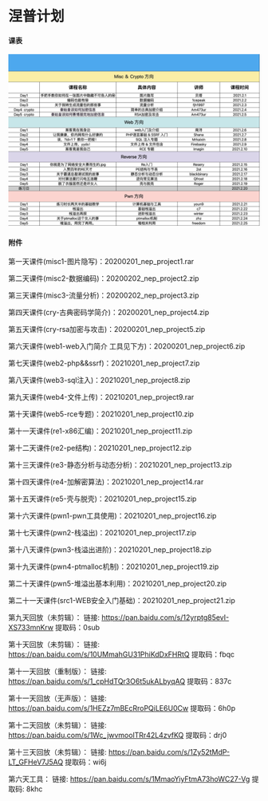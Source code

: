 # 涅普计划



#### 课表
![](kebiao.png)

#### 附件

第一天课件(misc1-图片隐写)：20200201_nep_project1.rar

第二天课件(misc2-数据编码)：20200202_nep_project2.zip

第三天课件(misc3-流量分析)：20200202_nep_project3.zip

第四天课件(cry-古典密码学简介)：20200201_nep_project4.zip

第五天课件(cry-rsa加密与攻击)：20200201_nep_project5.zip

第六天课件(web1-web入门简介 工具见下方)：20200201_nep_project6.zip

第七天课件(web2-php&&ssrf)：20210201_nep_project7.zip

第八天课件(web3-sql注入)：20210201_nep_project8.zip

第九天课件(web4-文件上传)：20210201_nep_project9.rar

第十天课件(web5-rce专题)：20210201_nep_project10.zip

第十一天课件(re1-x86汇编)：20210201_nep_project11.zip

第十二天课件(re2-pe结构)：20210201_nep_project12.zip

第十三天课件(re3-静态分析与动态分析)：20210201_nep_project13.zip

第十四天课件(re4-加解密算法)：20210201_nep_project14.rar

第十五天课件(re5-壳与脱壳)：20210201_nep_project15.zip

第十六天课件(pwn1-pwn工具使用)：20210201_nep_project16.zip

第十七天课件(pwn2-栈溢出)：20210201_nep_project17.zip

第十八天课件(pwn3-栈溢出进阶)：20210201_nep_project18.zip

第十九天课件(pwn4-ptmalloc机制)：20210201_nep_project19.zip

第二十天课件(pwn5-堆溢出基本利用)：20210201_nep_project20.zip

第二十一天课件(src1-WEB安全入门基础)：20210201_nep_project21.zip



第九天回放（未剪辑）：
链接: https://pan.baidu.com/s/12yrptg85evI-XS733mnKrw
提取码：0sub


第十天回放（未剪辑）：
链接: https://pan.baidu.com/s/10UMmahGU31PhiKdDxFHRtQ
提取码：fbqc


第十一天回放（重制版）：
链接: https://pan.baidu.com/s/1_cpHdTQr3O6t5ukALbyqAQ
提取码：837c


第十一天回放（无声版）：
链接: https://pan.baidu.com/s/1HEZz7mBEcRroPQiLE6U0Cw
提取码：6h0p


第十二天回放（未剪辑）：
链接: https://pan.baidu.com/s/1Wc_jwvmoolTRr42L4zvfKQ
提取码：drj0


第十三天回放（未剪辑）：
链接: https://pan.baidu.com/s/1Zy52tMdP-LT_GFHeV7J5AQ
提取码：wi6j


第六天工具：
链接: https://pan.baidu.com/s/1MmaoYiyFtmA73hoWC27-Vg
提取码: 8khc